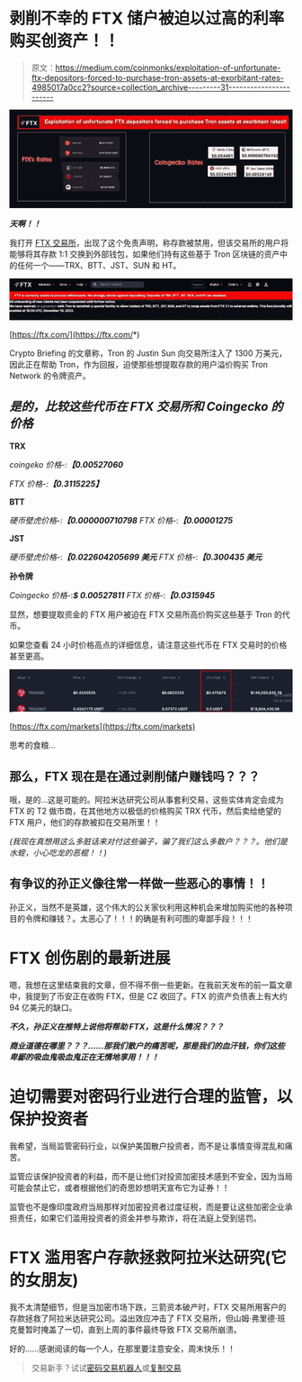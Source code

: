 # 剥削不幸的 FTX 储户被迫以过高的利率购买创资产！！

> 原文：<https://medium.com/coinmonks/exploitation-of-unfortunate-ftx-depositors-forced-to-purchase-tron-assets-at-exorbitant-rates-4985017a0cc2?source=collection_archive---------31----------------------->

![](img/d4adac9373d96e66f4c8f5f48b925ed9.png)

***天啊！！***

我打开 [FTX 交易所](https://ftx.com/)，出现了这个免责声明，称存款被禁用，但该交易所的用户将能够将其存款 1:1 交换到外部钱包，如果他们持有这些基于 Tron 区块链的资产中的任何一个——TRX、BTT、JST、SUN 和 HT。

![](img/27fa217c69944b60f9f22c2960f3b0fa.png)

[https://ftx.com/](https://ftx.com/*)

Crypto Briefing 的文章称，Tron 的 Justin Sun 向交易所注入了 1300 万美元，因此正在帮助 Tron，作为回报，迫使那些想提取存款的用户溢价购买 Tron Network 的令牌资产。

## *是的，比较这些代币在 FTX 交易所和 Coingecko 的价格*

**TRX**

*coingeko 价格-:****【0.00527060***

*FTX 价格-:****【0.3115225】***

**BTT**

*硬币壁虎价格-:****【0.000000710798***
*FTX 价格*-:***【0.00001275***

**JST**

*硬币壁虎价格*-:***【0.022604205699 美元***
*FTX 价格*-:***【0.300435 美元***

**孙令牌**

*Coingecko 价格*-:***$ 0.00527811***
*FTX 价格*-:***【0.0315945***

显然，想要提取资金的 FTX 用户被迫在 FTX 交易所高价购买这些基于 Tron 的代币。

如果您查看 24 小时价格高点的详细信息，请注意这些代币在 FTX 交易时的价格甚至更高。

![](img/540a03aad81f30c3df7287948747c493.png)

[https://ftx.com/markets](https://ftx.com/markets)

思考的食粮…

## 那么，FTX 现在是在通过剥削储户赚钱吗？？？

哦，是的…这是可能的。阿拉米达研究公司从事套利交易，这些实体肯定会成为 FTX 的 T2 做市商，在其他地方以极低的价格购买 TRX 代币，然后卖给绝望的 FTX 用户，他们的存款被扣在交易所里！！

*(我现在真想用这么多脏话来对付这些骗子，骗了我们这么多散户？？？。他们是水蛭，小心吃龙的恶棍！！)*

## 有争议的孙正义像往常一样做一些恶心的事情！！

孙正义，当然不是英雄，这个伟大的公关家伙利用这种机会来增加购买他的各种项目的令牌和赚钱？。太恶心了！！！的确是有利可图的卑鄙手段！！！

# FTX 创伤剧的最新进展

嗯，我想在这里结束我的文章，但不得不倒一些更新。在我前天发布的前一篇文章中，我提到了币安正在收购 FTX，但是 CZ 收回了。FTX 的资产负债表上有大约 94 亿美元的缺口。

***不久，孙正义在推特上说他将帮助 FTX，这是什么情况？？？***

***商业道德在哪里？？？……那我们散户的痛苦呢，那是我们的血汗钱，你们这些卑鄙的吸血鬼吸血鬼正在无情地享用！！！***

# 迫切需要对密码行业进行合理的监管，以保护投资者

我希望，当局监管密码行业，以保护美国散户投资者，而不是让事情变得混乱和痛苦。

监管应该保护投资者的利益，而不是让他们对投资加密技术感到不安全，因为当局可能会禁止它，或者根据他们的奇思妙想明天宣布它为证券！！

监管也不是像印度政府当局那样对加密投资者过度征税，而是要让这些加密企业承担责任，如果它们滥用投资者的资金并参与欺诈，将在法庭上受到惩罚。

# FTX 滥用客户存款拯救阿拉米达研究(它的女朋友)

我不太清楚细节，但是当加密市场下跌，三箭资本破产时，FTX 交易所用客户的存款拯救了阿拉米达研究公司。溢出效应冲击了 FTX 交易所，但山姆·弗里德·班克曼暂时掩盖了一切，直到上周的事件最终导致 FTX 交易所崩溃。

好的……感谢阅读的每一个人，在那里要注意安全，周末快乐！！

> 交易新手？试试[密码交易机器人](/coinmonks/crypto-trading-bot-c2ffce8acb2a)或[复制交易](/coinmonks/top-10-crypto-copy-trading-platforms-for-beginners-d0c37c7d698c)